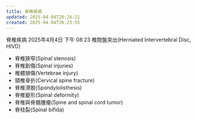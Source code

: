 ```yaml
---
title: 脊椎疾病
updated: 2025-04-04T20:24:21
created: 2025-04-04T20:23:55
---
```


脊椎疾病
2025年4月4日
下午 08:23
椎間盤突出(Herniated Intervertebral Disc, HIVD)
- 脊椎狹窄(Spinal stenosis)
- 脊椎創傷(Spinal injuries)
- 椎體損傷(Vertebrae injury)
- 頸椎骨折(Cervical spine fracture)
- 脊椎滑脫(Spondylolisthesis)
- 脊椎變形(Spinal deformity)
- 脊椎與脊髓腫瘤(Spine and spinal cord tumor)
- 脊柱裂(Spinal bifida)
